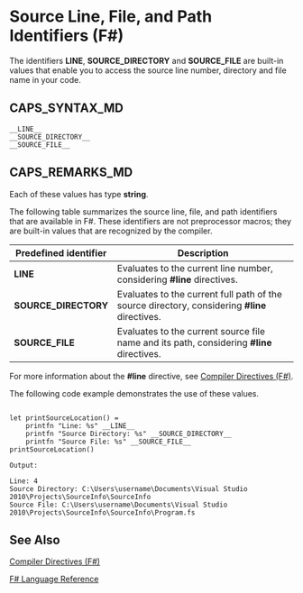 # Source Line, File, and Path Identifiers (F#)

The identifiers **__LINE__**, **__SOURCE_DIRECTORY__** and **__SOURCE_FILE__** are built-in values that enable you to access the source line number, directory and file name in your code.


## CAPS_SYNTAX_MD

```
__LINE__
__SOURCE_DIRECTORY__
__SOURCE_FILE__
```

## CAPS_REMARKS_MD
Each of these values has type **string**.

The following table summarizes the source line, file, and path identifiers that are available in F#. These identifiers are not preprocessor macros; they are built-in values that are recognized by the compiler.



|Predefined identifier|Description|
|---------------------|-----------|
|**__LINE__**|Evaluates to the current line number, considering **#line** directives.|
|**__SOURCE_DIRECTORY__**|Evaluates to the current full path of the source directory, considering **#line** directives.|
|**__SOURCE_FILE__**|Evaluates to the current source file name and its path, considering **#line** directives.|
For more information about the **#line** directive, see [Compiler Directives &#40;F&#35;&#41;](Compiler+Directives+%28F%23%29.md).

The following code example demonstrates the use of these values.

```

let printSourceLocation() =
    printfn "Line: %s" __LINE__
    printfn "Source Directory: %s" __SOURCE_DIRECTORY__
    printfn "Source File: %s" __SOURCE_FILE__
printSourceLocation()
```

    Output:


```
Line: 4
Source Directory: C:\Users\username\Documents\Visual Studio 2010\Projects\SourceInfo\SourceInfo
Source File: C:\Users\username\Documents\Visual Studio 2010\Projects\SourceInfo\SourceInfo\Program.fs
```

## See Also
[Compiler Directives &#40;F&#35;&#41;](Compiler+Directives+%28F%23%29.md)

[F&#35; Language Reference](F%23+Language+Reference.md)

